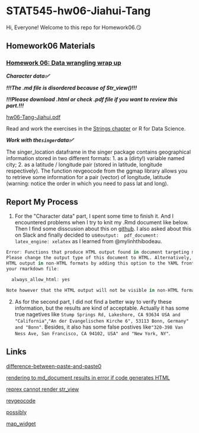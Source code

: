 
# STAT545-hw06-Jiahui-Tang

Hi, Everyone! Welcome to this repo for Homework06.:smirk:

## Homework06 Materials

### [Homework 06: Data wrangling wrap up](http://stat545.com/hw06_data-wrangling-conclusion.html)

***Character data:white_check_mark:***

***!!!The .md file is disordered because of Str_view()!!!***

***!!!Please download .html or check .pdf file if you want to review this part.!!!***

[hw06-Tang-Jiahui.pdf](https://github.com/Tangjiahui26/STAT545-hw-Tang-Jiahui/blob/master/hw06/hw06-Tang-Jiahui.pdf)

Read and work the exercises in the [Strings chapter](http://r4ds.had.co.nz/strings.html) or R for Data Science.

***Work with the`singer`data:white_check_mark:***

The singer_location dataframe in the singer package contains geographical information stored in two different formats: 1. as a (dirty!) variable named city; 2. as a latitude / longitude pair (stored in latitude, longitude respectively). The function revgeocode from the ggmap library allows you to retrieve some information for a pair (vector) of longitude, latitude (warning: notice the order in which you need to pass lat and long). 

## Report My Process

1. For the "Character data" part, I spent some time to finish it. And I encountered problems when I try to knit my .Rmd document like below. Then I find some disscusion about this on [github](https://github.com/tidyverse/reprex/issues/78). I also asked about this on Slack and finally decided to use`output:  pdf_document: latex_engine: xelatex` as I learned from @mylinhthibodeau.
```R
Error: Functions that produce HTML output found in document targeting markdown_github-ascii_identifiers output.
Please change the output type of this document to HTML. Alternatively, you can allow
HTML output in non-HTML formats by adding this option to the YAML front-matter of
your rmarkdown file:

  always_allow_html: yes

Note however that the HTML output will not be visible in non-HTML formats.
```
2. As for the second part, I did not find a better way to verify these information, but the results are kind of acceptable. Actually it has some true nagetives like `Stump Springs Rd, Lakeshore, CA 93634 USA	and "California"`,`"An der Evangelischen Kirche 6", 53113 Bonn, Germany" and "Bonn"`. Besides, it also has some false postives like`"320-398 Van Ness Ave, San Francisco, CA 94102, USA" and "New York, NY"`.

## Links

[difference-between-paste-and-paste0](https://stackoverflow.com/questions/36279800/difference-between-paste-and-paste0)

[rendering to md_document results in error if code generates HTML](https://github.com/rstudio/rmarkdown/issues/516)

[reprex cannot render str_view](https://github.com/tidyverse/reprex/issues/78)

[revgeocode](https://www.rdocumentation.org/packages/ggmap/versions/2.6.1/topics/revgeocode)

[possibly](https://www.rdocumentation.org/packages/purrr/versions/0.2.4/topics/safely)

[map_widget](https://rstudio.github.io/leaflet/map_widget.html)
